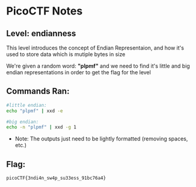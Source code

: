# PicoCTF Notes
## Level: endianness

This level introduces the concept of Endian Representaion, and how it's used to store data which is mutiple bytes in size

We're given a random word: **"plpmf"** and we need to find it's little and big endian representations in order to get the flag for the level

## Commands Ran:
```bash
#little endian:
echo "plpmf" | xxd -e

#big endian:
echo -n "plpmf" | xxd -g 1
```
* Note: The outputs just need to be lightly formatted (removing spaces, etc.)

## Flag:
``` picoCTF{3ndi4n_sw4p_su33ess_91bc76a4} ```